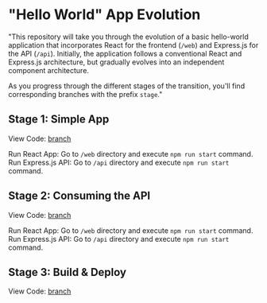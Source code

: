 # "Hello World" App Evolution
"This repository will take you through the evolution of a basic hello-world application that incorporates React for the frontend (`/web`) and Express.js for the API (`/api`). Initially, the application follows a conventional React and Express.js architecture, but gradually evolves into an independent component architecture.

As you progress through the different stages of the transition, you'll find corresponding branches with the prefix `stage`."

## Stage 1: Simple App
View Code: [branch](https://github.com/teambit-community/hello-world/tree/stage1-simple_app)

Run React App: Go to `/web` directory and execute `npm run start` command. 
Run Express.js API: Go to `/api` directory and execute `npm run start` command.

## Stage 2: Consuming the API
View Code: [branch](https://github.com/teambit-community/hello-world/tree/stage2-consuming_api)

Run React App: Go to `/web` directory and execute `npm run start` command. 
Run Express.js API: Go to `/api` directory and execute `npm run start` command.

## Stage 3: Build & Deploy
View Code: [branch](https://github.com/teambit-community/hello-world/tree/stage3-build_and_deploy)

